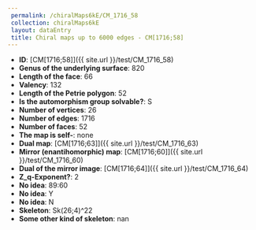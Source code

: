 ```yaml
--- 
 permalink: /chiralMaps6kE/CM_1716_58 
 collection: chiralMaps6kE
 layout: dataEntry
 title: Chiral maps up to 6000 edges - CM[1716;58]
---
```


- **ID**: [CM[1716;58]]({{ site.url }}/test/CM_1716_58)
- **Genus of the underlying surface**: 820
- **Length of the face**: 66
- **Valency**: 132
- **Length of the Petrie polygon**: 52
- **Is the automorphism group solvable?**: S
- **Number of vertices**: 26
- **Number of edges**: 1716
- **Number of faces**: 52
- **The map is self-**: none
- **Dual map**: [CM[1716;63]]({{ site.url }}/test/CM_1716_63)
- **Mirror (enantihomorphic) map**: [CM[1716;60]]({{ site.url }}/test/CM_1716_60)
- **Dual of the mirror image**: [CM[1716;64]]({{ site.url }}/test/CM_1716_64)
- **Z_q-Exponent?**: 2
- **No idea**:  89:60
- **No idea**: Y
- **No idea**: N
- **Skeleton**: Sk(26;4)^22
- **Some other kind of skeleton**: nan
